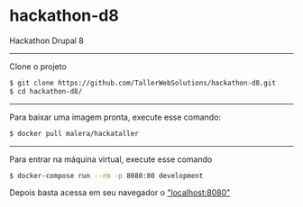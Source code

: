 # hackathon-d8
Hackathon Drupal 8

---------------------
Clone o projeto
```sh
$ git clone https://github.com/TallerWebSolutions/hackathon-d8.git
$ cd hackathon-d8/
```

---------------------
Para baixar uma imagem pronta, execute esse comando:
```sh
$ docker pull malera/hackataller
```

---------------------
Para entrar na máquina virtual, execute esse comando
```sh
$ docker-compose run --rm -p 8080:80 development
```
Depois basta acessa em seu navegador o ["localhost:8080"](http://localhost:8080)
